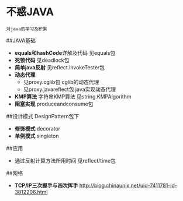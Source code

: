 # 不惑JAVA
    对java的学习及积累

##JAVA基础

- **equals和hashCode**详解及代码 见equals包
- **死锁代码** 见deadlock包
- **简单java反射** 见reflect.invokeTester包
- **动态代理**
    - 见proxy.cglib包 cglib的动态代理
    - 见proxy.javareflect包 java实现动态代理
- **KMP算法** 字符串KMP算法 见string.KMPAlgorithm
- **阻塞实现** produceandconsume包

##设计模式
DesignPattern包下
- **修饰模式** decorator
- **单例模式** singleton



##应用
- 通过反射计算方法所用时间 见reflect/time包

##网络
- **TCP/IP三次握手与四次挥手** http://blog.chinaunix.net/uid-7411781-id-3812206.html